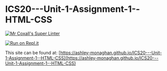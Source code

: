 # ICS20---Unit-1-Assignment-1--HTML-CSS

[![Mr Coxall's Super Linter](https://github.com/ashley-monaghan/ICS20---Unit-1-Assignment-1--HTML-CSS/workflows/Mr%20Coxall's%20Super%20Linter/badge.svg)](https://github.com/ashley-monaghan/ICS20---Unit-1-Assignment-1--HTML-CSS/actions/)

[![Run on Repl.it](https://repl.it/badge/github/ashley-monaghan/ICS20---Unit-1-Assignment-1--HTML-CSS)](https://repl.it/github/ashley-monaghan/ICS20---Unit-1-Assignment-1--HTML-CSS)

This site can be found at: [https://ashley-monaghan.github.io/ICS20---Unit-1-Assignment-1--HTML-CSS](https://ashley-monaghan.github.io/ICS20---Unit-1-Assignment-1--HTML-CSS)
